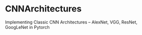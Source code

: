# CNNArchitectures
Implementing Classic CNN Architectures – AlexNet, VGG, ResNet, GoogLeNet in Pytorch
